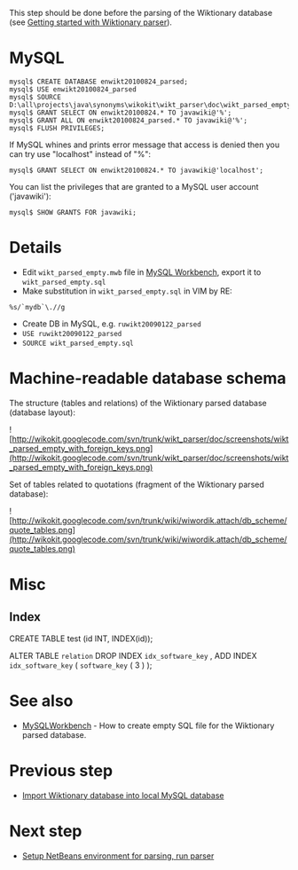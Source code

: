 This step should be done before the parsing of the Wiktionary database (see [Getting started with Wiktionary parser](GettingStartedWiktionaryParser.md)).

# MySQL #

```
mysql$ CREATE DATABASE enwikt20100824_parsed;
mysql$ USE enwikt20100824_parsed
mysql$ SOURCE D:\all\projects\java\synonyms\wikokit\wikt_parser\doc\wikt_parsed_empty.sql
mysql$ GRANT SELECT ON enwikt20100824.* TO javawiki@'%';
mysql$ GRANT ALL ON enwikt20100824_parsed.* TO javawiki@'%';
mysql$ FLUSH PRIVILEGES;
```

If MySQL whines and prints error message that access is denied then you can try use "localhost" instead of "%":
```
mysql$ GRANT SELECT ON enwikt20100824.* TO javawiki@'localhost';
```

You can list the privileges that are granted to a MySQL user account ('javawiki'):
```
mysql$ SHOW GRANTS FOR javawiki;
```

# Details #

  * Edit `wikt_parsed_empty.mwb` file in [MySQL Workbench](MySQLWorkbench.md), export it to `wikt_parsed_empty.sql`
  * Make substitution in `wikt_parsed_empty.sql` in VIM by RE:
```
%s/`mydb`\.//g
```
  * Create DB in MySQL, e.g. `ruwikt20090122_parsed`
  * `USE ruwikt20090122_parsed`
  * `SOURCE wikt_parsed_empty.sql`

# Machine-readable database schema #

The structure (tables and relations) of the Wiktionary parsed database (database layout):

![http://wikokit.googlecode.com/svn/trunk/wikt_parser/doc/screenshots/wikt_parsed_empty_with_foreign_keys.png](http://wikokit.googlecode.com/svn/trunk/wikt_parser/doc/screenshots/wikt_parsed_empty_with_foreign_keys.png)

Set of tables related to quotations (fragment of the Wiktionary parsed database):

![http://wikokit.googlecode.com/svn/trunk/wiki/wiwordik.attach/db_scheme/quote_tables.png](http://wikokit.googlecode.com/svn/trunk/wiki/wiwordik.attach/db_scheme/quote_tables.png)

# Misc #

## Index ##

CREATE TABLE test (id INT, INDEX(id));

ALTER TABLE `relation` DROP INDEX `idx_software_key` ,
ADD INDEX `idx_software_key` ( `software_key` ( 3 ) );

# See also #
  * [MySQLWorkbench](MySQLWorkbench.md) - How to create empty SQL file for the Wiktionary parsed database.

# Previous step #
  * [Import Wiktionary database into local MySQL database](MySQL_import.md)

# Next step #
  * [Setup NetBeans environment for parsing, run parser](SetupNetBeansForParsing.md)
